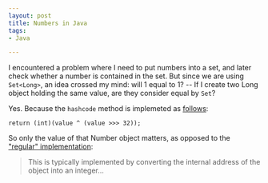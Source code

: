 ```yaml
---
layout: post
title: Numbers in Java
tags:
- Java

---
```

I encountered a problem where I need to put numbers into a set, and later check whether a number is contained in the set. But since we are using `Set<Long>`, an idea crossed my mind: will 1 equal to 1? -- If I create two Long object holding the same value, are they consider equal by `Set`?

Yes. Because the `hashcode` method is implemeted as [follows](http://grepcode.com/file/repository.grepcode.com/java/root/jdk/openjdk/8u40-b25/java/lang/Long.java#Long.hashCode%28%29):

```
return (int)(value ^ (value >>> 32));
```
So only the value of that Number object matters, as opposed to the ["regular" implementation](http://grepcode.com/file/repository.grepcode.com/java/root/jdk/openjdk/8u40-b25/java/lang/Object.java#Object.hashCode%28%29): 

> This is typically implemented by converting the internal address of the object into an integer...

